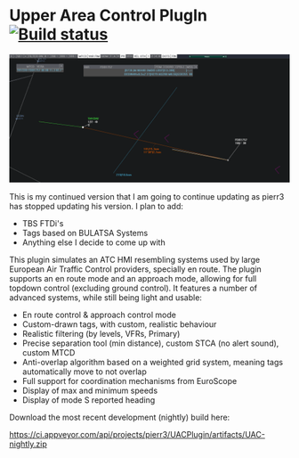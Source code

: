 # Upper Area Control PlugIn [![Build status](https://ci.appveyor.com/api/projects/status/github/BedsAreDragons/UACPlugin?svg=true)](https://ci.appveyor.com/project/BedsAreDragons/UACPlugin)

<p align="center">
	<img alt="UAC PlugIn header" src="https://github.com/BedsAreDragons/UACPlugin/blob/master/docs/img/image.png?raw=true"/>
</p>

This is my continued version that I am going to continue updating as pierr3 has stopped updating his version. I plan to add:
* TBS FTDi's
* Tags based on BULATSA Systems
* Anything else I decide to come up with

This plugin simulates an ATC HMI resembling systems used by large European Air Traffic Control providers, specially en route. The plugin supports an en route mode and an approach mode, allowing for full topdown control (excluding ground control). It features a number of advanced systems, while still being light and usable:
 * En route control & approach control mode
 * Custom-drawn tags, with custom, realistic behaviour
 * Realistic filtering (by levels, VFRs, Primary)
 * Precise separation tool (min distance), custom STCA (no alert sound), custom MTCD
 * Anti-overlap algorithm based on a weighted grid system, meaning tags automatically move to not overlap
 * Full support for coordination mechanisms from EuroScope
 * Display of max and minimum speeds
 * Display of mode S reported heading
 
 Download the most recent development (nightly) build here:
 
 <https://ci.appveyor.com/api/projects/pierr3/UACPlugin/artifacts/UAC-nightly.zip>
